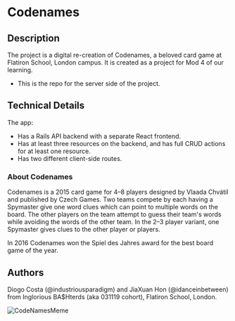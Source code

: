 # Codenames

## Description

The project is a digital re-creation of Codenames, a beloved card game at Flatiron School, London campus. It is created as a project for Mod 4 of our learning.

- This is the repo for the server side of the project.

## Technical Details

The app:

- Has a Rails API backend with a separate React frontend.
- Has at least three resources on the backend, and has full CRUD actions for at least one resource.
- Has two different client-side routes.

### About Codenames

Codenames is a 2015 card game for 4–8 players designed by Vlaada Chvátil and published by Czech Games. Two teams compete by each having a Spymaster give one word clues which can point to multiple words on the board. The other players on the team attempt to guess their team's words while avoiding the words of the other team. In the 2–3 player variant, one Spymaster gives clues to the other player or players.

In 2016 Codenames won the Spiel des Jahres award for the best board game of the year.

## Authors

Diogo Costa (@industriousparadigm) and JiaXuan Hon (@idanceinbetween) from Inglorious BA\$Hterds (aka 031119 cohort), Flatiron School, London.

![CodeNamesMeme](https://i.ibb.co/0Mhr4sw/Image-from-i-OS.jpg)
